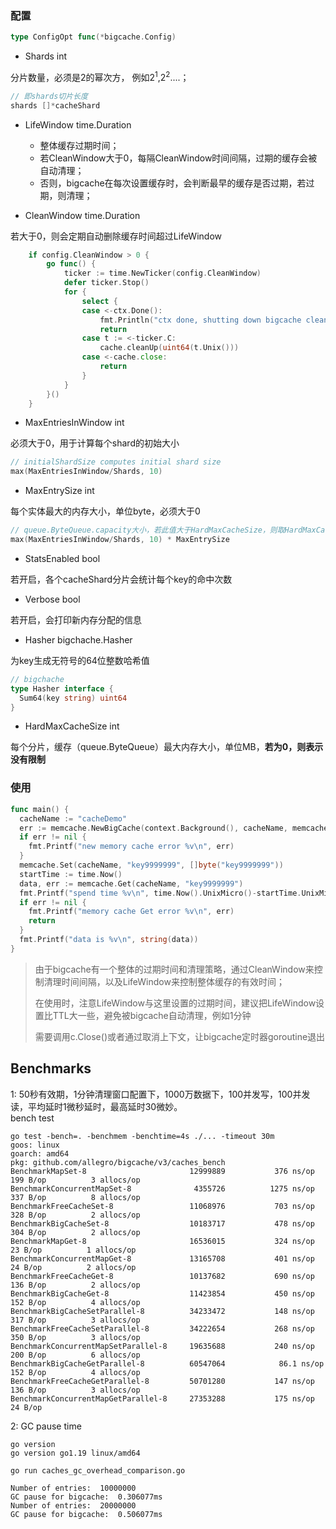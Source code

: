 ### 配置

```go
type ConfigOpt func(*bigcache.Config)
```

* Shards int

分片数量，必须是2的幂次方， 例如2<sup>1</sup>,2<sup>2</sup>....；

```go
// 即shards切片长度
shards []*cacheShard
```

* LifeWindow time.Duration
  * 整体缓存过期时间；
  * 若CleanWindow大于0，每隔CleanWindow时间间隔，过期的缓存会被自动清理；
  * 否则，bigcache在每次设置缓存时，会判断最早的缓存是否过期，若过期，则清理；


* CleanWindow time.Duration

若大于0，则会定期自动删除缓存时间超过LifeWindow

```go
	if config.CleanWindow > 0 {
		go func() {
			ticker := time.NewTicker(config.CleanWindow)
			defer ticker.Stop()
			for {
				select {
				case <-ctx.Done():
					fmt.Println("ctx done, shutting down bigcache cleanup routine")
					return
				case t := <-ticker.C:
					cache.cleanUp(uint64(t.Unix()))
				case <-cache.close:
					return
				}
			}
		}()
	}

```

* MaxEntriesInWindow int

必须大于0，用于计算每个shard的初始大小

```go
// initialShardSize computes initial shard size
max(MaxEntriesInWindow/Shards, 10)
```

* MaxEntrySize int

每个实体最大的内存大小，单位byte，必须大于0

```go
// queue.ByteQueue.capacity大小，若此值大于HardMaxCacheSize，则取HardMaxCacheSize
max(MaxEntriesInWindow/Shards, 10) * MaxEntrySize
```

* StatsEnabled bool

若开启，各个cacheShard分片会统计每个key的命中次数

* Verbose bool

若开启，会打印新内存分配的信息

* Hasher bigchache.Hasher

为key生成无符号的64位整数哈希值

```go
// bigchache
type Hasher interface {
  Sum64(key string) uint64
}
```

* HardMaxCacheSize int

每个分片，缓存（queue.ByteQueue）最大内存大小，单位MB，**若为0，则表示没有限制**

### 使用

```go
func main() {
  cacheName := "cacheDemo"
  err := memcache.NewBigCache(context.Background(), cacheName, memcache.WithCleanWindow(time.Minute), memcache.WithLifeWindow(50*time.Second))
  if err != nil {
    fmt.Printf("new memory cache error %v\n", err)
  }
  memcache.Set(cacheName, "key9999999", []byte("key9999999"))
  startTime := time.Now()
  data, err := memcache.Get(cacheName, "key9999999")
  fmt.Printf("spend time %v\n", time.Now().UnixMicro()-startTime.UnixMicro())
  if err != nil {
    fmt.Printf("memory cache Get error %v\n", err)
    return
  }
  fmt.Printf("data is %v\n", string(data))
}
```

>由于bigcache有一个整体的过期时间和清理策略，通过CleanWindow来控制清理时间间隔，以及LifeWindow来控制整体缓存的有效时间；
>
>在使用时，注意LifeWindow与这里设置的过期时间，建议把LifeWindow设置比TTL大一些，避免被bigcache自动清理，例如1分钟
>
>需要调用c.Close()或者通过取消上下文，让bigcache定时器goroutine退出

## Benchmarks
1:  50秒有效期，1分钟清理窗口配置下，1000万数据下，100并发写，100并发读，平均延时1微秒延时，最高延时30微妙。  
bench test
```
go test -bench=. -benchmem -benchtime=4s ./... -timeout 30m
goos: linux
goarch: amd64
pkg: github.com/allegro/bigcache/v3/caches_bench
BenchmarkMapSet-8                     	12999889	       376 ns/op	     199 B/op	       3 allocs/op
BenchmarkConcurrentMapSet-8           	 4355726	      1275 ns/op	     337 B/op	       8 allocs/op
BenchmarkFreeCacheSet-8               	11068976	       703 ns/op	     328 B/op	       2 allocs/op
BenchmarkBigCacheSet-8                	10183717	       478 ns/op	     304 B/op	       2 allocs/op
BenchmarkMapGet-8                     	16536015	       324 ns/op	      23 B/op	       1 allocs/op
BenchmarkConcurrentMapGet-8           	13165708	       401 ns/op	      24 B/op	       2 allocs/op
BenchmarkFreeCacheGet-8               	10137682	       690 ns/op	     136 B/op	       2 allocs/op
BenchmarkBigCacheGet-8                	11423854	       450 ns/op	     152 B/op	       4 allocs/op
BenchmarkBigCacheSetParallel-8        	34233472	       148 ns/op	     317 B/op	       3 allocs/op
BenchmarkFreeCacheSetParallel-8       	34222654	       268 ns/op	     350 B/op	       3 allocs/op
BenchmarkConcurrentMapSetParallel-8   	19635688	       240 ns/op	     200 B/op	       6 allocs/op
BenchmarkBigCacheGetParallel-8        	60547064	        86.1 ns/op	     152 B/op	       4 allocs/op
BenchmarkFreeCacheGetParallel-8       	50701280	       147 ns/op	     136 B/op	       3 allocs/op
BenchmarkConcurrentMapGetParallel-8   	27353288	       175 ns/op	      24 B/op
```

2:  GC pause time
```shell
go version
go version go1.19 linux/amd64

go run caches_gc_overhead_comparison.go

Number of entries:  10000000
GC pause for bigcache:  0.306077ms
Number of entries:  20000000
GC pause for bigcache:  0.506077ms
```